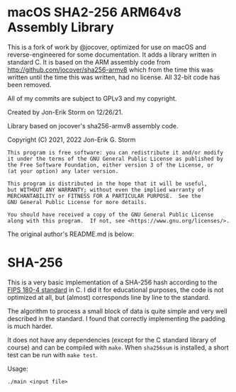 # macOS SHA2-256 ARM64v8 Assembly Library

This is a fork of work by @jocover, optimized for use on macOS and reverse-engineered for some documentation. It adds a library
written in standard C. It is based on the ARM assembly code from http://github.com/jocover/sha256-armv8 which
from the time this was written until the time this was written, had no license. All 32-bit code has been removed.

All of my commits are subject to GPLv3 and my copyright.


Created by Jon-Erik Storm on 12/26/21.

Library based on jocover's sha256-armv8 assembly code.

Copyright (C) 2021, 2022 Jon-Erik G. Storm

    This program is free software: you can redistribute it and/or modify
    it under the terms of the GNU General Public License as published by
    the Free Software Foundation, either version 3 of the License, or
    (at your option) any later version.

    This program is distributed in the hope that it will be useful,
    but WITHOUT ANY WARRANTY; without even the implied warranty of
    MERCHANTABILITY or FITNESS FOR A PARTICULAR PURPOSE.  See the
    GNU General Public License for more details.

    You should have received a copy of the GNU General Public License
    along with this program.  If not, see <https://www.gnu.org/licenses/>.

The original author's README.md is below:

# SHA-256

This is a very basic implementation of a SHA-256 hash according to the [FIPS
180-4 standard](http://csrc.nist.gov/publications/fips/fips180-4/fips-180-4.pdf)
in C. I did it for educational purposes, the code is not optimized at all, but
(almost) corresponds line by line to the standard.

The algorithm to process a small block of data is quite simple and very well
described in the standard. I found that correctly implementing the padding is
much harder.

It does not have any dependencies (except for the C standard library of course)
and can be compiled with `make`. When `sha256sum` is installed, a short test can
be run with `make test`.

Usage:

```
./main <input file>
```
